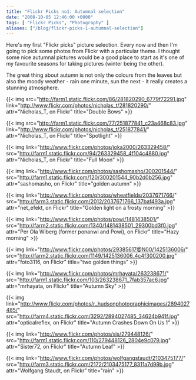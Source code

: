 ```yaml
---
title: "Flickr Picks no1: Autumnal selection"
date: "2008-10-05 12:46:00 +0000"
tags: [ "Flickr Picks", "Photography" ]
aliases: ["/blog/flickr-picks-1-autumnal-selection"]
---
```

Here's my first "Flickr picks" picture selection. Every now and then I'm going to pick some photos from Flickr with a particular theme. I thought some nice autumnal pictures would be a good place to start as it's one of my favourite seasons for taking pictures (winter being the other).

The great thing about autumn is not only the colours from the leaves but also the moody weather - rain one minute, sun the next - it really creates a stunning atmosphere.

<!--more-->

{{< img 
    src="http://farm1.static.flickr.com/86/281820290_6779f72291.jpg" 
    link="http://www.flickr.com/photos/nicholas_t/281820290/" 
    attr="Nicholas_T, on Flickr"
    title="Double Bows"
    >}}

{{< img 
    src="http://farm1.static.flickr.com/77/251877841_c23a468c83.jpg" 
    link="http://www.flickr.com/photos/nicholas_t/251877841/" 
    attr="Nicholas_T, on Flickr"
    title="Spotlight"
    >}}

{{< img 
    link="http://www.flickr.com/photos/joka2000/263329458/" 
    src="http://farm1.static.flickr.com/94/263329458_4f104c4880.jpg" 
    attr="Nicholas_T, on Flickr"
    title="Full Moon"
    >}}

{{< img 
    link="http://www.flickr.com/photos/sashomasho/300201544/" 
    src="http://farm1.static.flickr.com/120/300201544_90b2d0b256.jpg" 
    attr="sashomasho, on Flickr"
    title="golden autumn"
    >}}

{{< img 
    link="http://www.flickr.com/photos/wheatfields/2037671766/" 
    src="http://farm3.static.flickr.com/2012/2037671766_137baf493a.jpg" 
    attr="net_efekt, on Flickr"
    title="Golden light on a frosty morning"
    >}}

{{< img 
    link="http://www.flickr.com/photos/powi/1481438501/" 
    src="http://farm2.static.flickr.com/1340/1481438501_29300bd3f0.jpg" 
    attr="Per Ola Wiberg (former ponanwi and Powi), on Flickr"
    title="Hazy morning"
    >}}

{{< img 
    link="http://www.flickr.com/photos/29385617@N00/1425136006/" 
    src="http://farm2.static.flickr.com/1149/1425136006_4c4f300200.jpg" 
    attr="foto3116, on Flickr"
    title="two golden things"
    >}}

{{< img 
    link="http://www.flickr.com/photos/mrhayata/263238671/" 
    src="http://farm1.static.flickr.com/103/263238671_7fab357ac6.jpg" 
    attr="mrhayata, on Flickr"
    title="Autumn Sky"
    >}}

{{< img 
    link="http://www.flickr.com/photos/r_hudsonphotographicimages/2894027485/" 
    src="http://farm4.static.flickr.com/3292/2894027485_34624b941f.jpg" 
    attr="opticalreflex, on Flickr"
    title="Autumn Crashes Down On Us 1"
    >}}

{{< img 
    link="http://www.flickr.com/photos/sis/279448126/" 
    src="http://farm1.static.flickr.com/110/279448126_2804e9c079.jpg" 
    attr="Sister72, on Flickr"
    title="Autumn Leaf"
    >}}

{{< img 
    link="http://www.flickr.com/photos/wolfgangstaudt/2103475177/" 
    src="http://farm3.static.flickr.com/2172/2103475177_8311a7d99b.jpg" 
    attr="Wolfgang Staudt, on Flickr"
    title="rain"
    >}}
